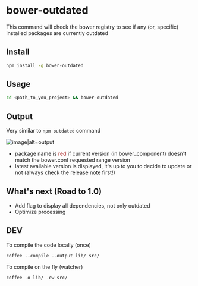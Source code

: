 # bower-outdated
This command will check the bower registry to see if any (or, specific) installed packages are currently outdated

## Install

```bash
npm install -g bower-outdated
```

## Usage

``` bash
cd <path_to_you_project> && bower-outdated
```

## Output

Very similar to `npm outdated` command

![image|alt=output](https://cloud.githubusercontent.com/assets/2291654/22626081/a78678e4-eba5-11e6-946c-044d1a131cf5.png)

* package name is <span style="color:rgb(172, 40, 40)">red</span> if current version (in bower_component) doesn't match the bower.conf requested range version
* latest available version is displayed, it's up to you to decide to update or not (always check the release note first!)

## What's next (Road to 1.0)

* Add flag to display all dependencies, not only outdated
* Optimize processing


## DEV

To compile the code locally (once)

```
coffee --compile --output lib/ src/
```

To compile on the fly (watcher)
```
coffee -o lib/ -cw src/
```